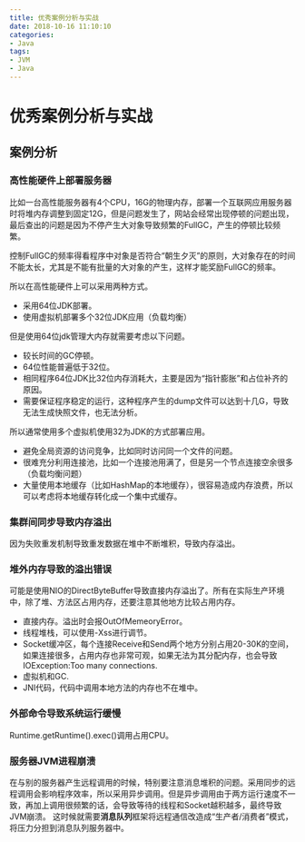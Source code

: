 ```yaml
---
title: 优秀案例分析与实战
date: 2018-10-16 11:10:10
categories:  
- Java
tags: 
- JVM
- Java
---
```


# 优秀案例分析与实战

## 案例分析
### 高性能硬件上部署服务器
比如一台高性能服务器有4个CPU，16G的物理内存，部署一个互联网应用服务器时将堆内存调整到固定12G，但是问题发生了，网站会经常出现停顿的问题出现，最后查出的问题是因为不停产生大对象导致频繁的FullGC，产生的停顿比较频繁。

控制FullGC的频率得看程序中对象是否符合“朝生夕灭”的原则，大对象存在的时间不能太长，尤其是不能有批量的大对象的产生，这样才能奖励FullGC的频率。

所以在高性能硬件上可以采用两种方式。
- 采用64位JDK部署。
- 使用虚拟机部署多个32位JDK应用（负载均衡）

但是使用64位jdk管理大内存就需要考虑以下问题。
- 较长时间的GC停顿。
- 64位性能普遍低于32位。
- 相同程序64位JDK比32位内存消耗大，主要是因为“指针膨胀”和占位补齐的原因。
- 需要保证程序稳定的运行，这种程序产生的dump文件可以达到十几G，导致无法生成快照文件，也无法分析。

所以通常使用多个虚拟机使用32为JDK的方式部署应用。
- 避免全局资源的访问竞争，比如同时访问同一个文件的问题。
- 很难充分利用连接池，比如一个连接池用满了，但是另一个节点连接空余很多（负载均衡问题）
- 大量使用本地缓存（比如HashMap的本地缓存），很容易造成内存浪费，所以可以考虑将本地缓存转化成一个集中式缓存。


### 集群间同步导致内存溢出
因为失败重发机制导致重发数据在堆中不断堆积，导致内存溢出。

### 堆外内存导致的溢出错误
可能是使用NIO的DirectByteBuffer导致直接内存溢出了。所有在实际生产环境中，除了堆、方法区占用内存，还要注意其他地方比较占用内存。
- 直接内存。溢出时会报OutOfMemeoryError。
- 线程堆栈，可以使用-Xss进行调节。
- Socket缓冲区，每个连接Receive和Send两个地方分别占用20-30K的空间，如果连接很多，占用内存也非常可观，如果无法为其分配内存，也会导致IOException:Too many connections.
- 虚拟机和GC.
- JNI代码，代码中调用本地方法的内存也不在堆中。

### 外部命令导致系统运行缓慢
Runtime.getRuntime().exec()调用占用CPU。

### 服务器JVM进程崩溃
在与别的服务器产生远程调用的时候，特别要注意消息堆积的问题。采用同步的远程调用会影响程序效率，所以采用异步调用。但是异步调用由于两方运行速度不一致，再加上调用很频繁的话，会导致等待的线程和Socket越积越多，最终导致JVM崩溃。 这时候就需要**消息队列**框架将远程通信改造成“生产者/消费者”模式，将压力分担到消息队列服务器中。

